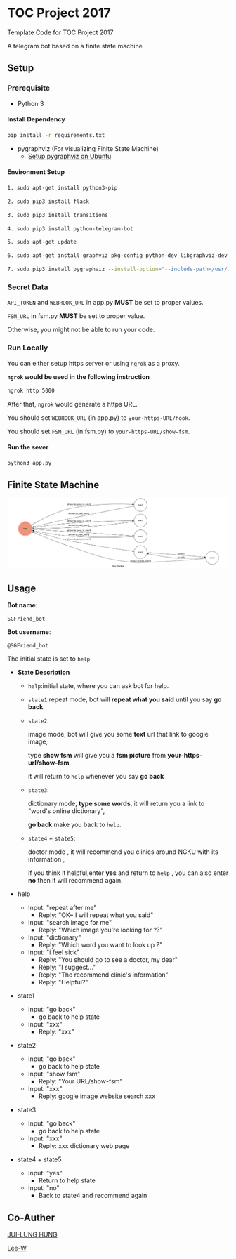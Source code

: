 # TOC Project 2017

Template Code for TOC Project 2017

A telegram bot based on a finite state machine

## Setup

### Prerequisite
* Python 3

#### Install Dependency
```sh
pip install -r requirements.txt
```

* pygraphviz (For visualizing Finite State Machine)
    * [Setup pygraphviz on Ubuntu](http://www.jianshu.com/p/a3da7ecc5303)
    
#### Environment Setup
```sh
1. sudo apt-get install python3-pip
```
```sh
2. sudo pip3 install flask
```
```sh
3. sudo pip3 install transitions
```
```sh
4. sudo pip3 install python-telegram-bot
```
```sh
5. sudo apt-get update
```
```sh
6. sudo apt-get install graphviz pkg-config python-dev libgraphviz-dev
```
```sh
7. sudo pip3 install pygraphviz --install-option="--include-path=/usr/include/graphviz" --install-option="--library-path=/usr/lib/graphviz/" 
```

### Secret Data

`API_TOKEN` and `WEBHOOK_URL` in app.py **MUST** be set to proper values.

`FSM_URL` in fsm.py **MUST** be set to proper value.

Otherwise, you might not be able to run your code.

### Run Locally
You can either setup https server or using `ngrok` as a proxy.

**`ngrok` would be used in the following instruction**

```sh
ngrok http 5000
```

After that, `ngrok` would generate a https URL.

You should set `WEBHOOK_URL` (in app.py) to `your-https-URL/hook`.

You should set `FSM_URL` (in fsm.py) to `your-https-URL/show-fsm`.

#### Run the sever

```sh
python3 app.py
```

## Finite State Machine
![fsm](./img/show-fsm.png)

## Usage
**Bot name**:

	SGFriend_bot
	
**Bot username**:

	@SGFriend_bot
	

The initial state is set to `help`.

* **State Description**
	* `help`:initial state, where you can ask bot for help.
	* `state1`:repeat mode, bot will **repeat what you said** until you say **go back**.
	* `state2`:

		image mode, bot will give you some **text** url that link to google image, 
	
		type **show fsm** will give you a **fsm picture** from **your-https-url/show-fsm**, 
	
		it will return to `help` whenever you say **go back**
	* `state3`:
	
		dictionary mode, **type some words**, it will return you a link to "word's online dictionary",
	
		**go back** make you back to `help`.
	* `state4` + `state5`:
	
		doctor mode , it will recommend you clinics around NCKU with its information , 
	
		if you think it helpful,enter **yes** and return to `help` , you can also enter **no** then it will recommend again.
	

* help
	* Input: "repeat after me"
		* Reply: "OK~ I will repeat what you said"
	* Input: "search image for me"
		* Reply: "Which image you're looking for ??"
	* Input: "dictionary"
		* Reply: "Which word you want to look up ?"
	* Input: "i feel sick"
		* Reply: "You should go to see a doctor, my dear"
		* Reply: "I suggest..."
		* Reply: "The recommend clinic's information"
		* Reply: "Helpful?"

* state1
	* Input: "go back"
		* go back to help state
	* Input: "xxx"
		* Reply: "xxx"

* state2
	* Input: "go back"
		* go back to help state
	* Input: "show fsm"
		* Reply: "Your URL/show-fsm"
	* Input: "xxx"
		* Reply: google image website search xxx

* state3
	* Input: "go back"
		* go back to help state
	* Input: "xxx"
		* Reply: xxx dictionary web page

* state4 + state5
	* Input: "yes"
		* Return to help state
	* Input: "no"
		* Back to state4 and recommend again


## Co-Auther
 [JUI-LUNG,HUNG](https://github.com/jjoe0303) 
 
 [Lee-W](https://github.com/Lee-W)
